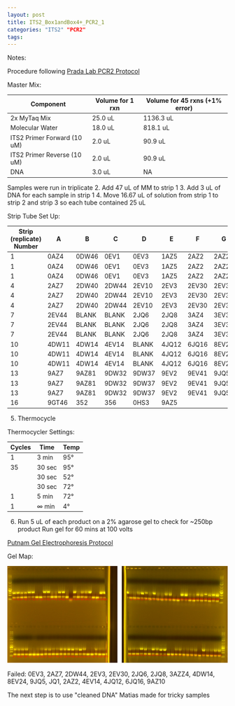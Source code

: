 ```yaml
---
layout: post
title: ITS2_Box1andBox4+_PCR2_1
categories: "ITS2" "PCR2"
tags:
---
```




Notes:

Procedure
following [Prada Lab PCR2 Protocol](https://meschedl.github.io/PPP-Lab-Resources/Protocols_and_Lab_Resources/PCR/Amplicon_PCR_Library_Prep/Prada_Amplicon_PCR_Library_Prep.md)



Master Mix:

| Component                   | Volume for 1 rxn  |  Volume for 45 rxns (+1% error)  |
|-----------------------------|-------------------|----------------------------------|
| 2x MyTaq Mix                | 25.0 uL           | 1136.3 uL                        |
| Molecular Water             | 18.0 uL           | 818.1 uL                         |
| ITS2 Primer Forward (10 uM) | 2.0  uL           | 90.9 uL                          |
| ITS2 Primer Reverse (10 uM) | 2.0  uL           | 90.9  uL                         |
| DNA                         | 3.0 uL            | NA                               |

Samples were run in triplicate
2. Add 47 uL of MM to strip 1
3. Add 3 uL of DNA for each sample in strip 1
4. Move 16.67 uL of solution from strip 1 to strip 2 and strip 3 so each tube contained 25 uL

Strip Tube Set Up:

| Strip (replicate) Number | A     | B     | C      | D     | E     | F      | G     | H      |
|--------------------------|-------|-------|--------|-------|-------|--------|-------|--------|
| 1                        | 0AZ4  | 0DW46 | 0EV1   | 0EV3  | 1AZ5  | 2AZ2   | 2AZ21 | B;ANK  |
| 1                        | 0AZ4  | 0DW46 | 0EV1   | 0EV3  | 1AZ5  | 2AZ2   | 2AZ21 | B;ANK  |
| 1                        | 0AZ4  | 0DW46 | 0EV1   | 0EV3  | 1AZ5  | 2AZ2   | 2AZ21 | B;ANK  |
| 4                        | 2AZ7  | 2DW40 | 2DW44  | 2EV10 | 2EV3  | 2EV30  | 2EV34 | 2EV36  |
| 4                        | 2AZ7  | 2DW40 | 2DW44  | 2EV10 | 2EV3  | 2EV30  | 2EV34 | 2EV36  |
| 4                        | 2AZ7  | 2DW40 | 2DW44  | 2EV10 | 2EV3  | 2EV30  | 2EV34 | 2EV36  |
| 7                        | 2EV44 | BLANK | BLANK  | 2JQ6  | 2JQ8  | 3AZ4   | 3EV30 | 3JQ1   |
| 7                        | 2EV44 | BLANK | BLANK  | 2JQ6  | 2JQ8  | 3AZ4   | 3EV30 | 3JQ1   |
| 7                        | 2EV44 | BLANK | BLANK  | 2JQ6  | 2JQ8  | 3AZ4   | 3EV30 | 3JQ1   |
| 10                       | 4DW11 | 4DW14 | 4EV14  | BLANK | 4JQ12 | 6JQ16  | 8EV24 | 9AZ10  |
| 10                       | 4DW11 | 4DW14 | 4EV14  | BLANK | 4JQ12 | 6JQ16  | 8EV24 | 9AZ10  |
| 10                       | 4DW11 | 4DW14 | 4EV14  | BLANK | 4JQ12 | 6JQ16  | 8EV24 | 9AZ10  |
| 13                       | 9AZ7  | 9AZ81 | 9DW32  | 9DW37 | 9EV2  | 9EV41  | 9JQ5  | JQ1    |
| 13                       | 9AZ7  | 9AZ81 | 9DW32  | 9DW37 | 9EV2  | 9EV41  | 9JQ5  | JQ1    |
| 13                       | 9AZ7  | 9AZ81 | 9DW32  | 9DW37 | 9EV2  | 9EV41  | 9JQ5  | JQ1    |
| 16                       | 9GT46 | 352   | 356    | 0HS3  | 9AZ5  |        |       |        |


5. Thermocycle

Thermocycler Settings:

| Cycles | Time   | Temp |
|--------|--------|------|
| 1 	   | 3 min  | 95°  |
| 35     | 30 sec | 95°  |
|        | 30 sec | 52°  |
|        | 30 sec | 72°  |
| 1      | 5 min  | 72°  |
| 1      | ∞ min  | 4°   |

6. Run 5 uL of each product on a 2% agarose gel to check for ~250bp product
   Run gel for 60 mins at 100 volts

[Putnam Gel Electrophoresis Protocol](https://emmastrand.github.io/EmmaStrand_Notebook/Gel-Electrophoresis-Protocol/)

Gel Map:

![](https://raw.githubusercontent.com/wdunster/WDPrada_Lab_Notebook/master/images/ITS2_Gel15.png)

Failed:
0EV3, 2AZ7, 2DW44, 2EV3, 2EV30, 2JQ6, 2JQ8, 3AZZ4, 4DW14, 8EV24, 9JQ5, JQ1, 2AZ2, 4EV14, 4JQ12, 6JQ16, 9AZ10

The next step is to use "cleaned DNA" Matias made for tricky samples

